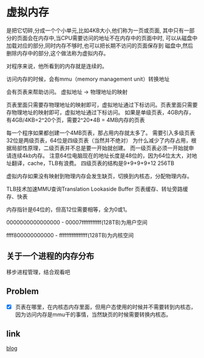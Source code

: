 # 虚拟内存
是把它切碎,分成一个个小单元,比如4KB大小,他们称为一页或页面,
其中只有一部分的页面会在内存中,当CPU需要访问的地址不在内存中的页面中时,
可以从磁盘中加载对应的部分,同时内存不够时,也可以把长期不访问的页面保存到
磁盘中,然后删除内存中的部分,这个做法称为虚拟内存。

对程序来说，他所看到的内存就是连续的。

访问内存的时候，会有mmu（memory management unit）转换地址

会有页表来帮助访问。
虚拟地址 -> 物理地址的映射

页表里面只需要存物理地址的映射即可，虚拟地址通过下标访问。页表里面只需要存物理地址的映射即可，虚拟地址通过下标访问。
如果是单级页表，4GB内存，有4GB/4KB=2^20个页，需要2^20*4B = 4MB内存的页表

每一个程序如果都创建一个4MB页表，那占用内存就太多了。
需要引入多级页表
32位是两级页表，64位是四级页表（当然并不绝对）
为什么减少了内存占用，根据局部性原理，二级页表并不总是要一开始就创建。
而一级页表必须一开始就申请连续4kb内存。
注意64位电脑现在的地址长度是48位的，因为64位太大，对地址翻译，cache，TLB有浪费。
四级页表的结构是9+9+9+9+12 256TB

虚拟内存如果没有映射到物理内存会发生缺页，切换到内核态，分配物理内存。

TLB技术加速MMU查询Translation Lookaside Buffer
页表缓存、转址旁路缓存、快表

内存指针是64位的，但高12位需要相等，全为0或1。

0000000000000000 - 00007fffffffffff(128TB)为用户空间

ffff800000000000 - ffffffffffffffff(128TB)为内核空间
## 关于一个进程的内存分布
移步进程管理，结合观看吧

## Problem
- [x] 页表在哪里，在内核态内存里面，但用户态使用的时候并不需要转到内核态，因为访问内存是mmu干的事情，当然缺页的时候需要转换内核态。

## link
[blog](https://lishiwen4.github.io/linux/linux-process-memory-location)